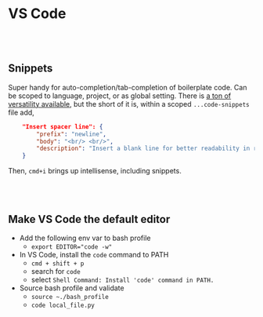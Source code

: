 # VS Code

<br/> <br/>

## Snippets
Super handy for auto-completion/tab-completion of boilerplate code. Can be scoped to language, project, or as global setting. There is [a ton of versatility available](https://code.visualstudio.com/docs/editor/userdefinedsnippets), but the short of it is, within a scoped `...code-snippets` file add, 

```json
	"Insert spacer line": {
		"prefix": "newline",
		"body": "<br/> <br/>",
		"description": "Insert a blank line for better readability in raw markdown."
	}
```

Then, `cmd+i` brings up intellisense, including snippets.


<br/> <br/>


## Make VS Code the default editor
- Add the following env var to bash profile
    - `export EDITOR="code -w"`
- In VS Code, install the `code` command to PATH
    - `cmd + shift + p`
    - search for `code`
    - select `Shell Command: Install 'code' command in PATH.` 
- Source bash profile and validate
    - `source ~./bash_profile`
    - `code local_file.py`
